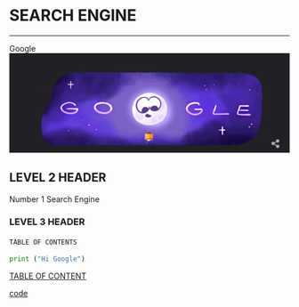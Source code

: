 # SEARCH ENGINE
---
Google
![Picture](./images/picture.png)

## LEVEL 2 HEADER
Number 1 Search Engine

### LEVEL 3 HEADER
`TABLE OF CONTENTS`

```python
print ("Hi Google")
```

[TABLE OF CONTENT](https://www.google.com)

[code](./code)

